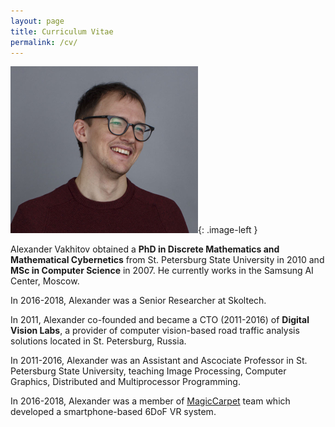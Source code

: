 ```yaml
---
layout: page
title: Curriculum Vitae
permalink: /cv/
---
```

<style type="text/css">
.image-left {
  display: block;
  margin-left: auto;
  margin-right: auto;
  float: right;
}
</style>

![My helpful screenshot](/assets/alexander.jpg){: .image-left } 
 
Alexander Vakhitov obtained a **PhD in Discrete Mathematics and Mathematical Cybernetics** from St. Petersburg State University
 in 2010 and **MSc in Computer Science** in 2007. He currently works in the Samsung AI Center, Moscow.
 
In 2016-2018, Alexander was a Senior Researcher at Skoltech.

In 2011, Alexander co-founded and became a CTO (2011-2016) of **Digital Vision Labs**, a provider 
of computer vision-based road traffic analysis solutions located in St. Petersburg, Russia.

In 2011-2016, Alexander was an Assistant and Ascociate Professor in St. Petersburg State University, teaching Image Processing, Computer Graphics, Distributed and Multiprocessor Programming. 

In 2016-2018, Alexander was a member of [MagicCarpet](http://www.carpetvr.com) team which developed a smartphone-based 6DoF VR system.   

